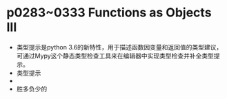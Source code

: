 # p0283~0333 Functions as Objects III
 - 类型提示是python 3.6的新特性，用于描述函数因变量和返回值的类型建议，可通过Mypy这个静态类型检查工具来在编辑器中实现类型检查并补全类型提示。
 - 类型提示
  - 
 - 胜多负少的
